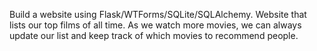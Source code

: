 Build a website using Flask/WTForms/SQLite/SQLAlchemy.
Website that lists our top films of all time.
As we watch more movies, we can always update our list and keep track of which movies to recommend people.
